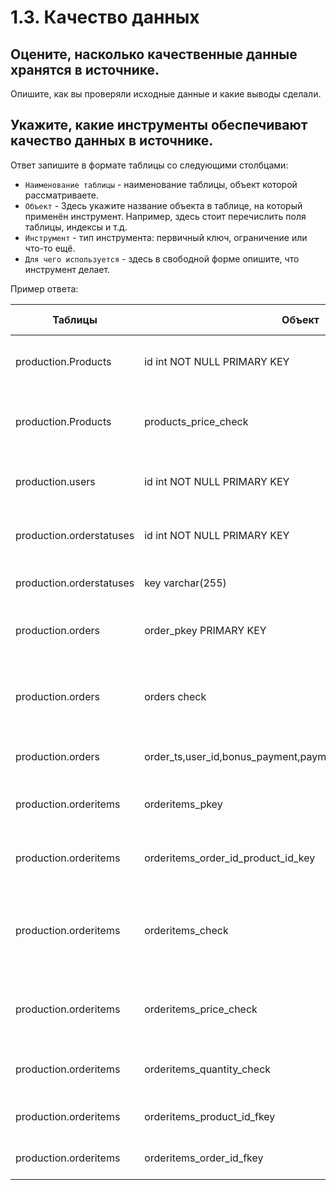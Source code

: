 # 1.3. Качество данных

## Оцените, насколько качественные данные хранятся в источнике.
Опишите, как вы проверяли исходные данные и какие выводы сделали.

## Укажите, какие инструменты обеспечивают качество данных в источнике.
Ответ запишите в формате таблицы со следующими столбцами:
- `Наименование таблицы` - наименование таблицы, объект которой рассматриваете.
- `Объект` - Здесь укажите название объекта в таблице, на который применён инструмент. Например, здесь стоит перечислить поля таблицы, индексы и т.д.
- `Инструмент` - тип инструмента: первичный ключ, ограничение или что-то ещё.
- `Для чего используется` - здесь в свободной форме опишите, что инструмент делает.

Пример ответа:

| Таблицы             | Объект                      | Инструмент      | Для чего используется |
| ------------------- | --------------------------- | --------------- | --------------------- |
| production.Products | id int NOT NULL PRIMARY KEY | Первичный ключ  | Обеспечивает уникальность записей о пользователях |
| production.Products | products_price_check        | check           | (price >= (0)::numeric) обеспечивает проверку значений |
| production.users    | id int NOT NULL PRIMARY KEY | Первичный ключ  | Обеспечивает уникальность записей о пользователях |
| production.orderstatuses | id int NOT NULL PRIMARY KEY | Первичный ключ  | Обеспечивает уникальность записей о пользователях |
| production.orderstatuses | key varchar(255)  | not null   | Обеспечивает отсутствие null значений  |
| production.orders   | order_pkey PRIMARY KEY | Первичный ключ  | Обеспечивает уникальность записей о пользователях |
| production.orders | orders check | check | (cost = (payment + bonus_payment) обеспечивает проверку значений |
| production.orders  | order_ts,user_id,bonus_payment,payment,cost,bonus_grant,status  | not null | Обеспечивает отсутствие null значений  |
| production.orderitems | orderitems_pkey | Первичный ключ  | Обеспечивает уникальность записей о пользователях |
| production.orderitems | orderitems_order_id_product_id_key | unique key  | Обеспечивает уникальность записей о пользователях |
| production.orderitems | orderitems_check | check  | (((discount >= (0)::numeric) AND (discount <= price))) обеспечивает проверку значений |
| production.orderitems | orderitems_price_check | check  | ((price >= (0)::numeric)) обеспечивает проверку значений |
| production.orderitems | orderitems_quantity_check | check  | ((quantity > 0)) обеспечивает проверку значений |
| production.orderitems | orderitems_product_id_fkey | FK  | Обеспечивает согласованность данных |
| production.orderitems | orderitems_order_id_fkey | FK  | Обеспечивает согласованность данных |



